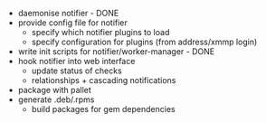  * daemonise notifier - DONE
 * provide config file for notifier
   * specify which notifier plugins to load
   * specify configuration for plugins (from address/xmmp login)
 * write init scripts for notifier/worker-manager - DONE
 * hook notifier into web interface
   * update status of checks
   * relationships + cascading notifications
 * package with pallet
 * generate .deb/.rpms
   * build packages for gem dependencies
